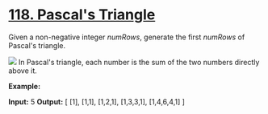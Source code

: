# [118. Pascal's Triangle](https://leetcode.com/problems/pascals-triangle/)

Given a non-negative integer *numRows*, generate the first _numRows_ of Pascal's triangle.

![](https://upload.wikimedia.org/wikipedia/commons/0/0d/PascalTriangleAnimated2.gif)
In Pascal's triangle, each number is the sum of the two numbers directly above it.

**Example:**

**Input:** 5
**Output:**
\[
\[1\],
\[1,1\],
\[1,2,1\],
\[1,3,3,1\],
\[1,4,6,4,1\]
\]
